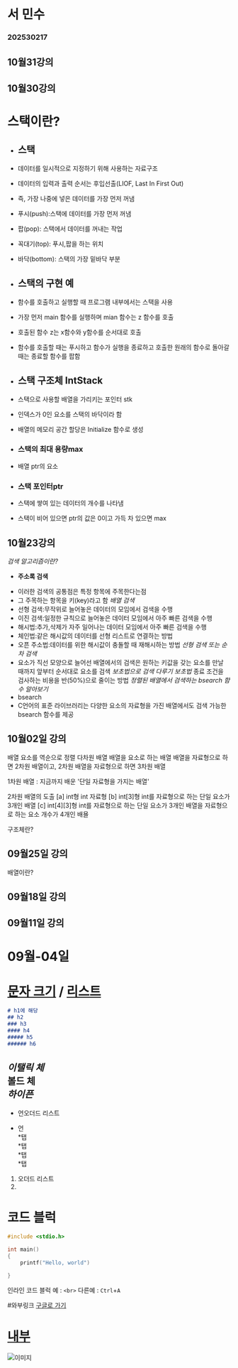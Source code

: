 # 서 민수
### 202530217

## 10월31강의

## 10월30강의
# 스택이란?
- ## 스택
- 데이터를 일시적으로 지정하기 위해 사용하는 자료구조
- 데이터의 입력과 출력 순서는 후입선출(LIOF, Last In First Out)
- 즉, 가장 나중에 넣은 데이터를 가장 먼저 꺼냄
- 푸시(push):스택에 데이터를 가장 먼저 꺼냄
- 팝(pop): 스택에서 데이터를 꺼내는 작업
- 꼭대기(top): 푸시,팝을 하는 위치
- 바닥(bottom): 스택의 가장 밑바닥 부분

- ## 스택의 구현 예
- 함수를 호출하고 실행할 때 프로그램 내부에서는 스택을 사용
- 가장 먼저 main 함수를 실행하며 mian 함수는 z 함수를 호출
- 호출된 함수 z는 x함수와 y함수를 순서대로 호출
- 함수를 호출할 때는 푸시하고 함수가 실행을 종료하고 호출한 원래의 함수로 돌아갈 때는 종료할 함수를 팝함

- ## 스택 구조체 IntStack
- 스택으로 사용할 배열을 가리키는 포인터 stk
- 인덱스가 0인 요소를 스택의 바닥이라 함
- 배열의 메모리 공간 할당은 Initialize 함수로 생성
- ### 스택의 최대 용량max
- 배열 ptr의 요소
- ### 스택 포인터ptr
- 스택에 쌓여 있는 데이터의 개수를 나타냄
- 스택이 비어 있으면 ptr의 값은 0이고 가득 차 있으면 max


## 10월23강의
*검색 알고리즘이란?* 
* **주소록 검색**
- 이러한 검색의 공통점은 특정 항목에 주목한다는점
- 그 주목하는 항목을 키(key)라고 함
*배열 검색*
- 선형 검색:무작위로 늘어놓은 데이터의 모임에서 검색을 수행
- 이진 검색:일정한 규칙으로 늘어놓은 데이터 모임에서 아주 빠른 검색을 수행
- 해시법:추가,삭제가 자주 일어나는 데이터 모임에서 아주 빠른 검색을 수행
- 체인법:같은 해시값의 데이터를 선형 리스트로 연결하는 방법
- 오픈 주소법:데이터를 위한 해시값이 충돌할 때 재해시하는 방법
*선형 검색 또는 순차 검색*
- 요소가 직선 모양으로 늘어선 배열에서의 검색은 원하는 키값을 갖는 요소를 만날 때까지 앞부터 순서대로 요소를 검색
*보초법으로 검색 다루기*
*보초법*
종료 조건을 검사하는 비용을 반(50%)으로 줄이는 방법
*정렬된 배열에서 검색하는 bsearch 함수 알아보기*
- bsearch
- C언어의 표준 라이브러리는 다양한 요소의 자료형을 가진 배열에서도 검색 가능한 bsearch 함수를 제공

## 10월02일 강의
배열 요소를 역순으로 정렬
다차원 배열
배열을 요소로 하는 배열
배열을 자료형으로 하면 2차원 배열이고, 2차원 배열을 자료형으로 하면 3차원 배열

1차원 배열 : 지금까지 배운 '단일 자료형을 가지는 배열'

2차원 배열의 도출
[a] int형 int 자료형
[b] int[3]형 int를 자료형으로 하는 단일 요소가 3개인 배열
[c] int[4][3]형 int를 자료형으로 하는 단일 요소가 3개인 배열을 자료형으로 하는 요소 개수가 4개인 배욜

구조체란?
## 09월25일 강의
배열이란?

## 09월18일 강의


## 09월11일 강의


# 09월-04일



# [문자 크기](#h1에-해당) / [리스트](#리스트)

```md
# h1에 해당
## h2
### h3
#### h4
##### h5
###### h6
```


*이탤릭 체*  
**볼드 체**  
***하이픈***  
---
* 언오더드 리스트
- 언  
    *탭  
    *탭  
        *탭  
        *탭

1. 오더드 리스트
2. 

# 코드 블럭

```c
#include <stdio.h>

int main()
{
    printf("Hello, world")

}
```
인라인 코드 블럭 예 : `<br>` 다른예 : `Ctrl`+`A`

#와부링크
[구글로 가기](https://google.com "구글 링크")
# [내부](#)

![이미지](/1.jpg "이미지 삽입")